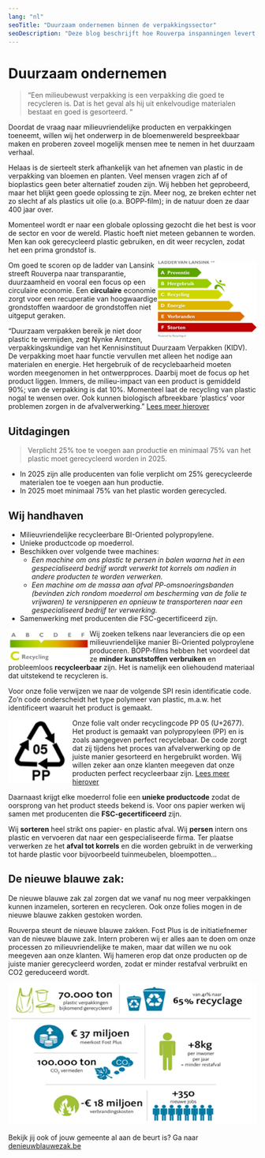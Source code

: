 ```yaml
---
lang: "nl"
seoTitle: "Duurzaam ondernemen binnen de verpakkingssector"
seoDescription: "Deze blog beschrijft hoe Rouverpa inspanningen levert voor het milieu. Het beschrijft wat een milieubewuste verpakking is, voor welke uitdagingen we staan en wat Rouverpa uitvoert. Een circulaire economie in de verpakkingssector zal de toekomst zijn, meer en meer herbruiken."
---
```


# Duurzaam ondernemen

> “Een milieubewust verpakking is een verpakking die goed te recycleren is. Dat is het geval als hij uit enkelvoudige materialen bestaat en goed is gesorteerd. “

Doordat de vraag naar milieuvriendelijke producten en verpakkingen toeneemt, willen wij het onderwerp in de bloemenwereld bespreekbaar maken en proberen zoveel mogelijk mensen mee te nemen in het duurzaam verhaal.

Helaas is de sierteelt sterk afhankelijk van het afnemen van plastic in de verpakking van bloemen en planten. Veel mensen vragen zich af of bioplastics geen beter alternatief zouden zijn. Wij hebben het geprobeerd, maar het blijkt geen goede oplossing te zijn. Meer nog, ze breken echter net zo slecht af als plastics uit olie (o.a. BOPP-film); in de natuur doen ze daar 400 jaar over.

Momenteel wordt er naar een globale oplossing gezocht die het best is voor de sector en voor de wereld. Plastic hoeft niet meteen gebannen te worden. Men kan ook gerecycleerd plastic gebruiken, en dit weer recyclen, zodat het een prima grondstof is.

<img align="right" src="image1.jpg" />

Om goed te scoren op de ladder van Lansink streeft Rouverpa naar transparantie, duurzaamheid en vooral een focus op een circulaire economie. Een **circulaire** economie zorgt voor een recuperatie van hoogwaardige grondstoffen waardoor de grondstoffen niet uitgeput geraken.

“Duurzaam verpakken bereik je niet door plastic te vermijden, zegt Nynke Arntzen, verpakkingskundige van het Kennisinstituut Duurzaam Verpakken (KIDV). De verpakking moet haar functie vervullen met alleen het nodige aan materialen en energie. Het hergebruik of de recyclebaarheid moeten worden meegenomen in het ontwerpproces. Daarbij moet de focus op het product liggen. Immers, de milieu-impact van een product is gemiddeld 90%; van de verpakking is dat 10%. Momenteel laat de recycling van plastic nogal te wensen over. Ook kunnen biologisch afbreekbare ‘plastics’ voor problemen zorgen in de afvalverwerking.”
[Lees meer hierover](https://www.plasticsoupfoundation.org/wp-content/uploads/2018/09/september-2018.-Bloemisterij.-Verpakken-kan-een-STUK-duurzamer.pdf)

## Uitdagingen

> Verplicht 25% toe te voegen aan productie en minimaal 75% van het plastic moet gerecycleerd worden in 2025.

- In 2025 zijn alle producenten van folie verplicht om 25% gerecycleerde materialen toe te voegen aan hun productie.
- In 2025 moet minimaal 75% van het plastic worden gerecycled.

## Wij handhaven

- Milieuvriendelijke recycleerbare BI-Oriented polypropylene.
- Unieke productcode op moederrol.
- Beschikken over volgende twee machines:
  - _Een machine om ons plastic te persen in balen waarna het in een gespecialiseerd bedrijf wordt verwerkt tot korrels om nadien in andere producten te worden verwerken._
  - _Een machine om de massa aan afval PP-omsnoeringsbanden (bevinden zich rondom moederrol om bescherming van de folie te vrijwaren) te versnipperen en opnieuw te transporteren naar een gespecialiseerd bedrijf ter verwerking._
- Samenwerking met producenten die FSC-gecertificeerd zijn.

<img align="left" src="image2.jpg" />

Wij zoeken telkens naar leveranciers die op een milieuvriendelijke manier Bi-Oriented polyproylene produceren. BOPP-films hebben het voordeel dat ze **minder kunststoffen verbruiken** en probleemloos **recycleerbaar** zijn. Het is namelijk een oliehoudend materiaal dat uitstekend te recycleren is.

Voor onze folie verwijzen we naar de volgende SPI resin identificatie code. Zo’n code onderscheidt het type polymeer van plastic, m.a.w. het identificeert waaruit het product is gemaakt.

<img align="left" src="image3.jpg" />

Onze folie valt onder recyclingcode PP 05 (U+2677). Het product is gemaakt van polypropyleen (PP) en is zoals aangegeven perfect recyclebaar. De code zorgt dat zij tijdens het proces van afvalverwerking op de juiste manier gesorteerd en hergebruikt worden. Wij willen zeker aan onze klanten meegeven dat onze producten perfect recycleerbaar zijn.
[Lees meer hierover](https://denieuweblauwezak.be)

Daarnaast krijgt elke moederrol folie een **unieke productcode** zodat de oorsprong van het product steeds bekend is. Voor ons papier werken wij samen met producenten die **FSC-gecertificeerd** zijn.

Wij **sorteren** heel strikt ons papier- en plastic afval. Wij **persen** intern ons plastic en vervoeren dat naar een gespecialiseerde firma. Ter plaatse verwerken ze het **afval tot korrels** en die worden gebruikt in de verwerking tot harde plastic voor bijvoorbeeld tuinmeubelen, bloempotten…

## De nieuwe blauwe zak:

De nieuwe blauwe zak zal zorgen dat we vanaf nu nog meer verpakkingen kunnen inzamelen, sorteren en recycleren. Ook onze folies mogen in de nieuwe blauwe zakken gestoken worden.

Rouverpa steunt de nieuwe blauwe zakken. Fost Plus is de initiatiefnemer van de nieuwe blauwe zak. Intern proberen wij er alles aan te doen om onze processen zo milieuvriendelijke te maken, maar dat willen we nu ook meegeven aan onze klanten. Wij hameren erop dat onze producten op de juiste manier gerecycleerd worden, zodat er minder restafval verbruikt en CO2 gereduceerd wordt.

![Cijfers die de duurzaamheid van de nieuwe blauwe zak weergeven](image4.jpg)

Bekijk jij ook of jouw gemeente al aan de beurt is?
Ga naar [denieuwblauwezak.be](https://.denieuweblauwezak.be/nl/wanneer)
